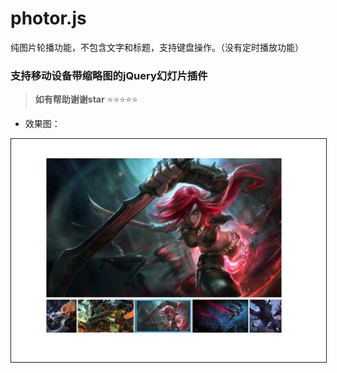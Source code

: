 # photor.js
纯图片轮播功能，不包含文字和标题，支持键盘操作。（没有定时播放功能）
### 支持移动设备带缩略图的jQuery幻灯片插件
> **如有帮助谢谢star**   :star::star::star::star::star: 
 
 
 - 效果图：
 <img src="show/1.jpg" border="1" borderColor="#000" >
 

